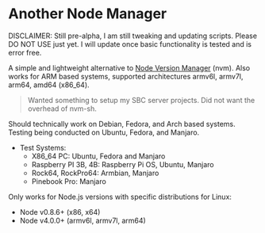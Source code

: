 # Another Node Manager

DISCLAIMER: Still pre-alpha, I am still tweaking and updating scripts. Please DO NOT USE just yet. I will update once basic functionality is tested and is error free.

A simple and lightweight alternative to [Node Version Manager](https://github.com/nvm-sh/nvm) (nvm). Also works for ARM based systems, supported architectures armv6l, armv7l, arm64, amd64 (x86_64).

> Wanted something to setup my SBC server projects. Did not want the overhead of nvm-sh.

Should technically work on Debian, Fedora, and Arch based systems. Testing being conducted on Ubuntu, Fedora, and Manjaro.
- Test Systems:
  - X86_64 PC: Ubuntu, Fedora and Manjaro
  - Raspberry PI 3B, 4B: Raspberry Pi OS, Ubuntu, Manjaro
  - Rock64, RockPro64: Armbian, Manjaro
  - Pinebook Pro: Manjaro

Only works for Node.js versions with specific distributions for Linux:
 - Node v0.8.6+ (x86, x64)
 - Node v4.0.0+ (armv6l, armv7l, arm64)
